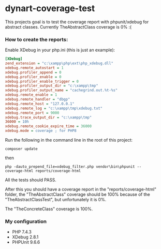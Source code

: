# dynart-coverage-test
This projects goal is to test the coverage report with phpunit/xdebug for abstract classes.
Currently TheAbstractClass coverage is 0% :(

### How to create the reports:

Enable XDebug in your php.ini (this is just an example):
```ini
[XDebug]
zend_extension = "c:\xampp\php\ext\php_xdebug.dll"
xdebug.remote_autostart = 1
xdebug.profiler_append = 0
xdebug.profiler_enable = 0
xdebug.profiler_enable_trigger = 0
xdebug.profiler_output_dir = "c:\xampp\tmp"
xdebug.profiler_output_name = "cachegrind.out.%t-%s"
xdebug.remote_enable = 1
xdebug.remote_handler = "dbgp"
xdebug.remote_host = "127.0.0.1"
xdebug.remote_log = "c:\xampp\tmp\xdebug.txt"
xdebug.remote_port = 9000
xdebug.trace_output_dir = "c:\xampp\tmp"
36000 = 10h
xdebug.remote_cookie_expire_time = 36000
xdebug.mode = coverage ; for PHP8
```

Run the following in the command line in the root of this project:
```
composer update
```

then
```
php -dauto_prepend_file=xdebug_filter.php vendor\bin\phpunit --coverage-html reports/coverage-html
```
All the tests should PASS.

After this you should have a coverage report in the "reports/coverage-html" folder, 
the "TheAbstractClass" coverage should be 100% because of the "TheAbstractClassTest",
but unfortunately it is 0%.

The "TheConcreteClass" coverage is 100%.

### My configuration
* PHP 7.4.3
* XDebug 2.8.1
* PHPUnit 9.6.6
